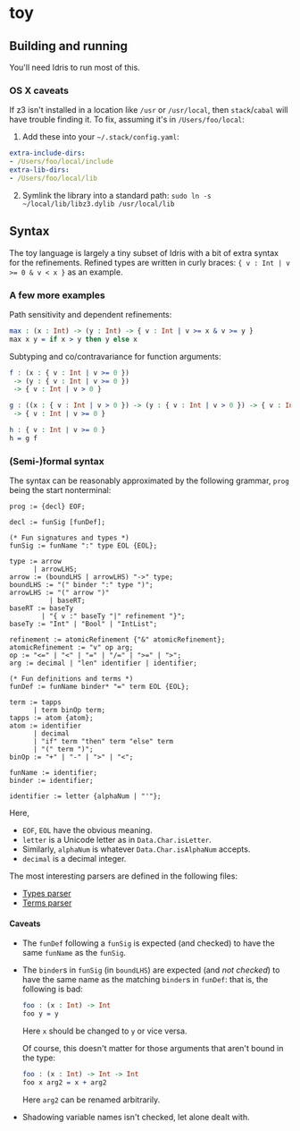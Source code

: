 # toy

## Building and running

You'll need Idris to run most of this.

### OS X caveats

If z3 isn't installed in a location like `/usr` or `/usr/local`, then `stack`/`cabal` will have trouble finding it.
To fix, assuming it's in `/Users/foo/local`:

1. Add these into your `~/.stack/config.yaml`:
```yaml
extra-include-dirs:
- /Users/foo/local/include
extra-lib-dirs:
- /Users/foo/local/lib
```

2. Symlink the library into a standard path: `sudo ln -s ~/local/lib/libz3.dylib /usr/local/lib`

## Syntax

The toy language is largely a tiny subset of Idris with a bit of extra syntax for the refinements.
Refined types are written in curly braces: `{ v : Int | v >= 0 & v < x }` as an example.

### A few more examples

Path sensitivity and dependent refinements:
```idris
max : (x : Int) -> (y : Int) -> { v : Int | v >= x & v >= y }
max x y = if x > y then y else x
```

Subtyping and co/contravariance for function arguments:
```idris
f : (x : { v : Int | v >= 0 })
 -> (y : { v : Int | v >= 0 })
 -> { v : Int | v > 0 }

g : ((x : { v : Int | v > 0 }) -> (y : { v : Int | v > 0 }) -> { v : Int | v >= 0 })
 -> { v : Int | v >= 0 }

h : { v : Int | v >= 0 }
h = g f
```

### (Semi-)formal syntax

The syntax can be reasonably approximated by the following grammar,
`prog` being the start nonterminal:

```ebnf
prog := {decl} EOF;

decl := funSig [funDef];

(* Fun signatures and types *)
funSig := funName ":" type EOL {EOL};

type := arrow
      | arrowLHS;
arrow := (boundLHS | arrowLHS) "->" type;
boundLHS := "(" binder ":" type ")";
arrowLHS := "(" arrow ")"
          | baseRT;
baseRT := baseTy
        | "{ v :" baseTy "|" refinement "}";
baseTy := "Int" | "Bool" | "IntList";

refinement := atomicRefinement {"&" atomicRefinement};
atomicRefinement := "v" op arg;
op := "<=" | "<" | "=" | "/=" | ">=" | ">";
arg := decimal | "len" identifier | identifier;

(* Fun definitions and terms *)
funDef := funName binder* "=" term EOL {EOL};

term := tapps
      | term binOp term;
tapps := atom {atom};
atom := identifier
      | decimal
      | "if" term "then" term "else" term
      | "(" term ")";
binOp := "+" | "-" | ">" | "<";

funName := identifier;
binder := identifier;

identifier := letter {alphaNum | "'"};
```

Here,
* `EOF`, `EOL` have the obvious meaning.
* `letter` is a Unicode letter as in `Data.Char.isLetter`.
* Similarly, `alphaNum` is whatever `Data.Char.isAlphaNum` accepts.
* `decimal` is a decimal integer.

The most interesting parsers are defined in the following files:
* [Types parser](src/Toy/Language/Parser/Ty.hs)
* [Terms parser](src/Toy/Language/Parser/Decl.hs)

#### Caveats

* The `funDef` following a `funSig` is expected (and checked) to have the same `funName` as the `funSig`.
* The `binder`s in `funSig` (in `boundLHS`) are expected (and _not checked_) to have the same name
  as the matching `binder`s in `funDef`: that is, the following is bad:
  ```idris
  foo : (x : Int) -> Int
  foo y = y
  ```
  Here `x` should be changed to `y` or vice versa.

  Of course, this doesn't matter for those arguments that aren't bound in the type:
  ```idris
  foo : (x : Int) -> Int -> Int
  foo x arg2 = x + arg2
  ```
  Here `arg2` can be renamed arbitrarily.
* Shadowing variable names isn't checked, let alone dealt with.
